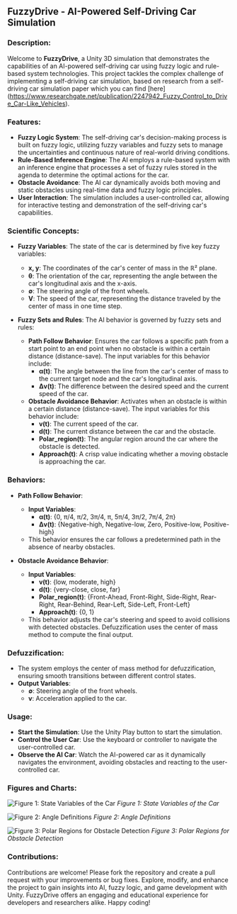 ## FuzzyDrive - AI-Powered Self-Driving Car Simulation

### Description:
Welcome to **FuzzyDrive**, a Unity 3D simulation that demonstrates the capabilities of an AI-powered self-driving car using fuzzy logic and rule-based system technologies. This project tackles the complex challenge of implementing a self-driving car simulation, based on research from a self-driving car simulation paper which you can find [here] (https://www.researchgate.net/publication/2247942_Fuzzy_Control_to_Drive_Car-Like_Vehicles).

### Features:
- **Fuzzy Logic System**: The self-driving car's decision-making process is built on fuzzy logic, utilizing fuzzy variables and fuzzy sets to manage the uncertainties and continuous nature of real-world driving conditions.
- **Rule-Based Inference Engine**: The AI employs a rule-based system with an inference engine that processes a set of fuzzy rules stored in the agenda to determine the optimal actions for the car.
- **Obstacle Avoidance**: The AI car dynamically avoids both moving and static obstacles using real-time data and fuzzy logic principles.
- **User Interaction**: The simulation includes a user-controlled car, allowing for interactive testing and demonstration of the self-driving car's capabilities.

### Scientific Concepts:
- **Fuzzy Variables**: The state of the car is determined by five key fuzzy variables:
  - **x, y**: The coordinates of the car's center of mass in the ℝ² plane.
  - **θ**: The orientation of the car, representing the angle between the car's longitudinal axis and the x-axis.
  - **∅**: The steering angle of the front wheels.
  - **V**: The speed of the car, representing the distance traveled by the center of mass in one time step.

- **Fuzzy Sets and Rules**: The AI behavior is governed by fuzzy sets and rules:
  - **Path Follow Behavior**: Ensures the car follows a specific path from a start point to an end point when no obstacle is within a certain distance (distance-save). The input variables for this behavior include:
    - **α(t)**: The angle between the line from the car's center of mass to the current target node and the car's longitudinal axis.
    - **Δv(t)**: The difference between the desired speed and the current speed of the car.
  - **Obstacle Avoidance Behavior**: Activates when an obstacle is within a certain distance (distance-save). The input variables for this behavior include:
    - **v(t)**: The current speed of the car.
    - **d(t)**: The current distance between the car and the obstacle.
    - **Polar_region(t)**: The angular region around the car where the obstacle is detected.
    - **Approach(t)**: A crisp value indicating whether a moving obstacle is approaching the car.

### Behaviors:
- **Path Follow Behavior**:
  - **Input Variables**:
    - **α(t)**: {0, π/4, π/2, 3π/4, π, 5π/4, 3π/2, 7π/4, 2π}
    - **Δv(t)**: {Negative-high, Negative-low, Zero, Positive-low, Positive-high}
  - This behavior ensures the car follows a predetermined path in the absence of nearby obstacles.

- **Obstacle Avoidance Behavior**:
  - **Input Variables**:
    - **v(t)**: {low, moderate, high}
    - **d(t)**: {very-close, close, far}
    - **Polar_region(t)**: {Front-Ahead, Front-Right, Side-Right, Rear-Right, Rear-Behind, Rear-Left, Side-Left, Front-Left}
    - **Approach(t)**: {0, 1}
  - This behavior adjusts the car's steering and speed to avoid collisions with detected obstacles. Defuzzification uses the center of mass method to compute the final output.

### Defuzzification:
- The system employs the center of mass method for defuzzification, ensuring smooth transitions between different control states.
- **Output Variables**:
  - **∅**: Steering angle of the front wheels.
  - **v**: Acceleration applied to the car.

### Usage:
- **Start the Simulation**: Use the Unity Play button to start the simulation.
- **Control the User Car**: Use the keyboard or controller to navigate the user-controlled car.
- **Observe the AI Car**: Watch the AI-powered car as it dynamically navigates the environment, avoiding obstacles and reacting to the user-controlled car.

### Figures and Charts:
![Figure 1: State Variables of the Car](path/to/figure1.png)
*Figure 1: State Variables of the Car*

![Figure 2: Angle Definitions](path/to/figure2.png)
*Figure 2: Angle Definitions*

![Figure 3: Polar Regions for Obstacle Detection](path/to/figure3.png)
*Figure 3: Polar Regions for Obstacle Detection*

### Contributions:
Contributions are welcome! Please fork the repository and create a pull request with your improvements or bug fixes.
Explore, modify, and enhance the project to gain insights into AI, fuzzy logic, and game development with Unity. FuzzyDrive offers an engaging and educational experience for developers and researchers alike. Happy coding!
